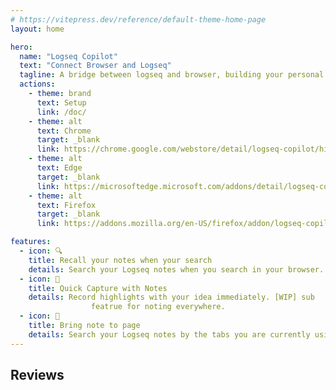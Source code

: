 ```yaml
---
# https://vitepress.dev/reference/default-theme-home-page
layout: home

hero:
  name: "Logseq Copilot"
  text: "Connect Browser and Logseq"
  tagline: A bridge between logseq and browser, building your personal knowledge base easiey.
  actions:
    - theme: brand
      text: Setup
      link: /doc/
    - theme: alt
      text: Chrome
      target: _blank
      link: https://chrome.google.com/webstore/detail/logseq-copilot/hihgfcgbmnbomabfdbajlbpnacndeihl
    - theme: alt
      text: Edge
      target: _blank
      link: https://microsoftedge.microsoft.com/addons/detail/logseq-copilot/ebigopegbohijaikegebaaboaomaifoi
    - theme: alt
      text: Firefox
      target: _blank
      link: https://addons.mozilla.org/en-US/firefox/addon/logseq-copilot/

features:
  - icon: 🔍
    title: Recall your notes when your search
    details: Search your Logseq notes when you search in your browser.
  - icon: 📝
    title: Quick Capture with Notes
    details: Record highlights with your idea immediately. [WIP] sub
                  featrue for noting everywhere.
  - icon: 📔
    title: Bring note to page
    details: Search your Logseq notes by the tabs you are currently using.
---
```


<script setup>
import Reviews from './components/Reviews.vue'
</script>


## Reviews

<Reviews />
